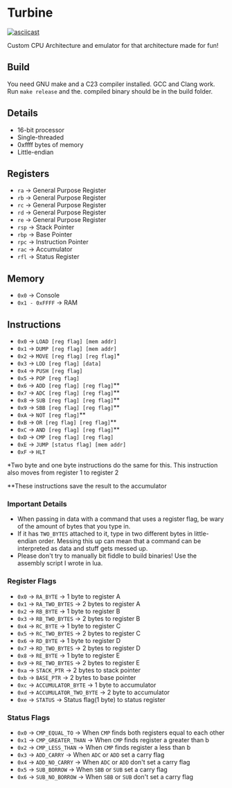 # Turbine

[![asciicast](https://asciinema.org/a/bkevNpgd5Q4aMDVD2sc0ZMEN4.svg)](https://asciinema.org/a/bkevNpgd5Q4aMDVD2sc0ZMEN4)

Custom CPU Architecture and emulator for that architecture made for fun!

## Build

You need GNU make and a C23 compiler installed. GCC and Clang work. Run `make release` and the. compiled binary should be in the build folder.

## Details

- 16-bit processor
- Single-threaded
- 0xffff bytes of memory
- Little-endian

## Registers

- `ra`  -> General Purpose Register
- `rb`  -> General Purpose Register
- `rc`  -> General Purpose Register
- `rd`  -> General Purpose Register
- `re`  -> General Purpose Register
- `rsp` -> Stack Pointer
- `rbp` -> Base Pointer
- `rpc` -> Instruction Pointer
- `rac` -> Accumulator
- `rfl` -> Status Register

## Memory

- `0x0`          -> Console
- `0x1 - 0xFFFF` -> RAM

## Instructions

- `0x0`  -> `LOAD [reg flag] [mem addr]`
- `0x1`  -> `DUMP [reg flag] [mem addr]`
- `0x2`  -> `MOVE [reg flag] [reg flag]`*
- `0x3`  -> `LDD [reg flag] [data]`
- `0x4`  -> `PUSH [reg flag]`
- `0x5`  -> `POP [reg flag]`
- `0x6`  -> `ADD [reg flag] [reg flag]`*\*
- `0x7`  -> `ADC [reg flag] [reg flag]`*\*
- `0x8`  -> `SUB [reg flag] [reg flag]`*\*
- `0x9`  -> `SBB [reg flag] [reg flag]`*\*
- `0xA`  -> `NOT [reg flag]`*\*
- `0xB`  -> `OR [reg flag] [reg flag]`*\*
- `0xC`  -> `AND [reg flag] [reg flag]`*\*
- `0xD`  -> `CMP [reg flag] [reg flag]`
- `0xE`  -> `JUMP [status flag] [mem addr]`
- `0xF`  -> `HLT`

*Two byte and one byte instructions do the same for this.
This instruction also moves from register 1 to register 2

*\*These instructions save the result to the accumulator

### Important Details

- When passing in data with a command that uses a register flag,
be wary of the amount of bytes that you type in.
- If it has `TWO_BYTES` attached to it, type in two different bytes
in little-endian order. Messing this up can mean that a command can be
interpreted as data and stuff gets messed up.
- Please don't try to manually bit fiddle to build binaries! Use the assembly script
I wrote in lua.

### Register Flags

- `0x0` -> `RA_BYTE`               -> 1 byte to register A
- `0x1` -> `RA_TWO_BYTES`          -> 2 bytes to register A
- `0x2` -> `RB_BYTE`               -> 1 byte to register B
- `0x3` -> `RB_TWO_BYTES`          -> 2 bytes to register B
- `0x4` -> `RC_BYTE`               -> 1 byte to register C
- `0x5` -> `RC_TWO_BYTES`          -> 2 bytes to register C
- `0x6` -> `RD_BYTE`               -> 1 byte to register D
- `0x7` -> `RD_TWO_BYTES`          -> 2 bytes to register D
- `0x8` -> `RE_BYTE`               -> 1 byte to register E
- `0x9` -> `RE_TWO_BYTES`          -> 2 bytes to register E
- `0xa` -> `STACK_PTR`             -> 2 bytes to stack pointer
- `0xb` -> `BASE_PTR`              -> 2 bytes to base pointer
- `0xc` -> `ACCUMULATOR_BYTE`      -> 1 byte to accumulator
- `0xd` -> `ACCUMULATOR_TWO_BYTE`  -> 2 byte to accumulator
- `0xe` -> `STATUS`                -> Status flag(1 byte) to status register

### Status Flags

- `0x0` -> `CMP_EQUAL_TO`     -> When `CMP` finds both registers equal to each other
- `0x1` -> `CMP_GREATER_THAN` -> When `CMP` finds register a greater than b
- `0x2` -> `CMP_LESS_THAN`    -> When `CMP` finds register a less than b
- `0x3` -> `ADD_CARRY`        -> When `ADC` or `ADD` set a carry flag
- `0x4` -> `ADD_NO_CARRY`     -> When `ADC` or `ADD` don't set a carry flag
- `0x5` -> `SUB_BORROW`       -> When `SBB` or `SUB` set a carry flag
- `0x6` -> `SUB_NO_BORROW`    -> When `SBB` or `SUB` don't set a carry flag
